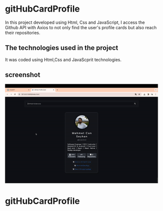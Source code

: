 <h1> gitHubCardProfile </h1>

In this project developed using Html, Css and JavaScript, I access the Github API with Axios to not only find the user's profile cards but also reach their repositories.

<h2> The technologies used in the project </h2>

It was coded using Html,Css and JavaScprit technologies.

<h2> screenshot </h2>

![](screen.gif)
# gitHubCardProfile
